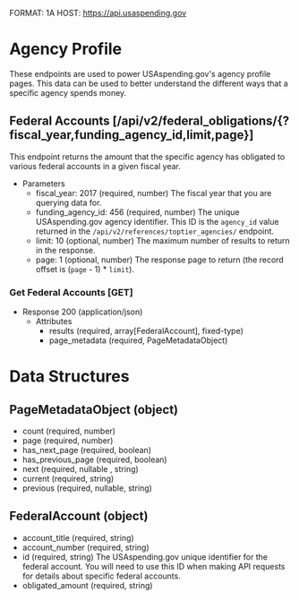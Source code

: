FORMAT: 1A
HOST: https://api.usaspending.gov

# Agency Profile

These endpoints are used to power USAspending.gov's agency profile pages. This data can be used to better understand the different ways that a specific agency spends money.

## Federal Accounts [/api/v2/federal_obligations/{?fiscal_year,funding_agency_id,limit,page}]

This endpoint returns the amount that the specific agency has obligated to various federal accounts in a given fiscal year.

+ Parameters
    + fiscal_year: 2017 (required, number)
        The fiscal year that you are querying data for.
    + funding_agency_id: 456 (required, number)
        The unique USAspending.gov agency identifier. This ID is the `agency_id` value returned in the `/api/v2/references/toptier_agencies/` endpoint.
    + limit: 10 (optional, number)
        The maximum number of results to return in the response.
    + page: 1 (optional, number)
        The response page to return (the record offset is (`page` - 1) * `limit`).

### Get Federal Accounts [GET]

+ Response 200 (application/json)
    + Attributes
        + results (required, array[FederalAccount], fixed-type)
        + page_metadata (required, PageMetadataObject)

# Data Structures

## PageMetadataObject (object)
+ count (required, number)
+ page (required, number)
+ has_next_page (required, boolean)
+ has_previous_page (required, boolean)
+ next (required, nullable , string)
+ current (required, string)
+ previous (required, nullable, string)

## FederalAccount (object)
+ account_title (required, string)
+ account_number (required, string)
+ id (required, string)
    The USAspending.gov unique identifier for the federal account. You will need to use this ID when making API requests for details about specific federal accounts.
+ obligated_amount (required, string)